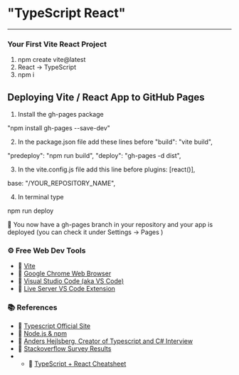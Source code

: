 # "TypeScript React"

---

### Your First Vite React Project

1.  npm create vite@latest
2.  React -> TypeScript
3.  npm i

## Deploying Vite / React App to GitHub Pages

1. Install the gh-pages package

"npm install gh-pages --save-dev"

2. In the package.json file add these lines before "build": "vite build",

"predeploy": "npm run build", "deploy": "gh-pages -d dist",

3. In the vite.config.js file add this line before plugins: [react()],

base: "/YOUR_REPOSITORY_NAME",

4. In terminal type

npm run deploy

🎉 You now have a gh-pages branch in your repository and your app is deployed
(you can check it under Settings -> Pages )

### ⚙ Free Web Dev Tools

- 🔗 [Vite](https://vitejs.dev/)
- 🔗 [Google Chrome Web Browser](https://google.com/chrome/)
- 🔗 [Visual Studio Code (aka VS Code)](https://code.visualstudio.com/)
- 🔗
  [Live Server VS Code Extension](https://marketplace.visualstudio.com/items?itemName=ritwickdey.LiveServer)

### 📚 References

- 🔗 [Typescript Official Site](https://www.typescriptlang.org/)
- 🔗 [Node.js & npm](https://nodejs.org/)
- 🔗
  [Anders Hejlsberg, Creator of Typescript and C# Interview](https://dev.to/destrodevshow/typescript-and-c-both-created-by-the-same-person-named-anders-hejlsberg-42g4)
- 🔗
  [Stackoverflow Survey Results](https://survey.stackoverflow.co/2022/#technology-most-popular-technologies)
- - 🔗
    [TypeScript + React Cheatsheet](https://github.com/typescript-cheatsheets/react)

